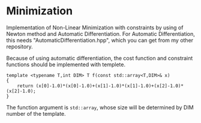 # Minimization
Implementation of Non-Linear Minimization with constraints by using of Newton method and Automatic Differentiation.
For Automatic Differentiation, this needs "AutomaticDifferentiation.hpp", which you can get from my other repository.

Because of using automatic differentiation, the cost function and constraint functions should be implemented with templete.

    template <typename T,int DIM> T f(const std::array<T,DIM>& x)
    {
        return (x[0]-1.0)*(x[0]-1.0)+(x[1]-1.0)*(x[1]-1.0)+(x[2]-1.0)*(x[2]-1.0);
    }
    
The function argument is `std::array`, whose size will be determined by DIM number of the template.
